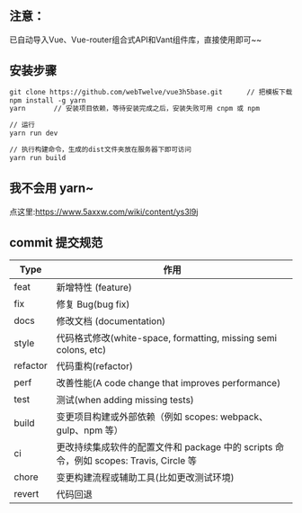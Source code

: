 ## 注意：

已自动导入Vue、Vue-router组合式API和Vant组件库，直接使用即可~~

## 安装步骤

```tex
git clone https://github.com/webTwelve/vue3h5base.git      // 把模板下载到本地
npm install -g yarn
yarn       // 安装项目依赖，等待安装完成之后，安装失败可用 cnpm 或 npm

// 运行
yarn run dev

// 执行构建命令，生成的dist文件夹放在服务器下即可访问
yarn run build
```

## 我不会用 yarn~

点这里:https://www.5axxw.com/wiki/content/ys3l9j

## commit 提交规范

| Type     | 作用                                                                                   |
| -------- | -------------------------------------------------------------------------------------- |
| feat     | 新增特性 (feature)                                                                     |
| fix      | 修复 Bug(bug fix)                                                                      |
| docs     | 修改文档 (documentation)                                                               |
| style    | 代码格式修改(white-space, formatting, missing semi colons, etc)                        |
| refactor | 代码重构(refactor)                                                                     |
| perf     | 改善性能(A code change that improves performance)                                      |
| test     | 测试(when adding missing tests)                                                        |
| build    | 变更项目构建或外部依赖（例如 scopes: webpack、gulp、npm 等）                           |
| ci       | 更改持续集成软件的配置文件和 package 中的 scripts 命令，例如 scopes: Travis, Circle 等 |
| chore    | 变更构建流程或辅助工具(比如更改测试环境)                                               |
| revert   | 代码回退                                                                               |
